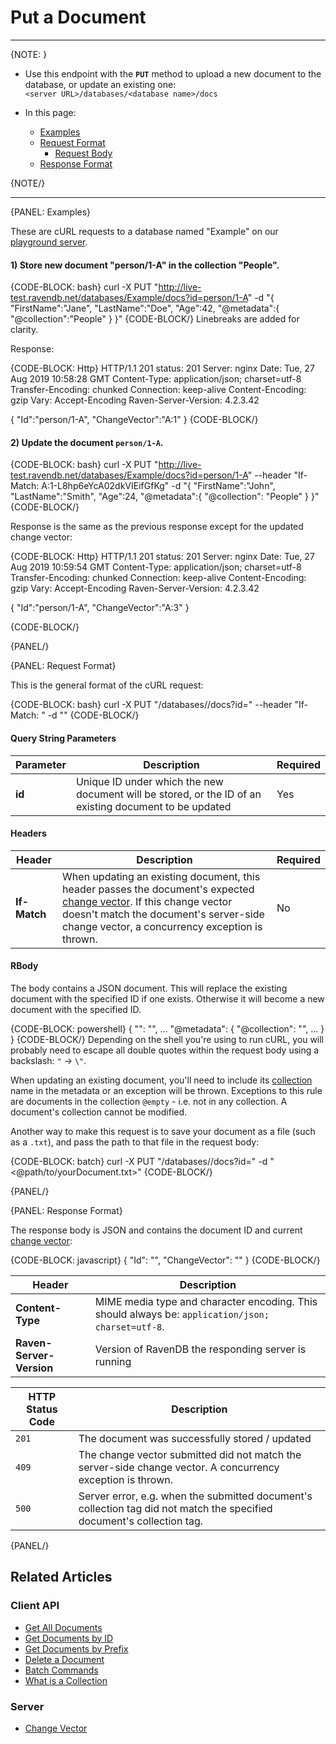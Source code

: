 ﻿# Put a Document

---

{NOTE: }  

* Use this endpoint with the **`PUT`** method to upload a new document to the database, or update an existing one:  
`<server URL>/databases/<database name>/docs`  

* In this page:  
  * [Examples](../../../client-api/rest-api/document-commands/put-documents#examples)  
  * [Request Format](../../../client-api/rest-api/document-commands/put-documents#request-format)  
      * [Request Body](../../../client-api/rest-api/document-commands/put-documents#request-body)  
  * [Response Format](../../../client-api/rest-api/document-commands/put-documents#response-format)  

{NOTE/}  

---

{PANEL: Examples}

These are cURL requests to a database named "Example" on our [playground server](http://live-test.ravendb.net).  

#### 1) Store new document "person/1-A" in the collection "People".  

{CODE-BLOCK: bash}
curl -X PUT "http://live-test.ravendb.net/databases/Example/docs?id=person/1-A"
-d "{ 
    \"FirstName\":\"Jane\", 
    \"LastName\":\"Doe\",
    \"Age\":42,
    \"@metadata\":{
        \"@collection\":\"People\"
    }
}"
{CODE-BLOCK/}
Linebreaks are added for clarity.  

Response:  

{CODE-BLOCK: Http}
HTTP/1.1 201
status: 201
Server: nginx
Date: Tue, 27 Aug 2019 10:58:28 GMT
Content-Type: application/json; charset=utf-8
Transfer-Encoding: chunked
Connection: keep-alive
Content-Encoding: gzip
Vary: Accept-Encoding
Raven-Server-Version: 4.2.3.42

{
    "Id":"person/1-A",
    "ChangeVector":"A:1"
}
{CODE-BLOCK/}

#### 2) Update the document `person/1-A`.  

{CODE-BLOCK: bash}
curl -X PUT "http://live-test.ravendb.net/databases/Example/docs?id=person/1-A"
--header "If-Match: A:1-L8hp6eYcA02dkVIEifGfKg"
-d "{ 
    \"FirstName\":\"John\", 
    \"LastName\":\"Smith\",
    \"Age\":24,
    \"@metadata\":{
        \"@collection\": \"People\"
    }
}"
{CODE-BLOCK/}

Response is the same as the previous response except for the updated change vector:  

{CODE-BLOCK: Http}
HTTP/1.1 201
status: 201
Server: nginx
Date: Tue, 27 Aug 2019 10:59:54 GMT
Content-Type: application/json; charset=utf-8
Transfer-Encoding: chunked
Connection: keep-alive
Content-Encoding: gzip
Vary: Accept-Encoding
Raven-Server-Version: 4.2.3.42

{
    "Id":"person/1-A",
    "ChangeVector":"A:3"
}

{CODE-BLOCK/}

{PANEL/}

{PANEL: Request Format}

This is the general format of the cURL request:  

{CODE-BLOCK: bash}
curl -X PUT "<server URL>/databases/<database name>/docs?id=<document ID>"
--header "If-Match: <expected change vector>"
-d "<JSON document>"
{CODE-BLOCK/}

#### Query String Parameters

| Parameter | Description | Required |
| - | - | - |
| **id** | Unique ID under which the new document will be stored, or the ID of an existing document to be updated | Yes |

#### Headers

| Header | Description | Required |
| - | - | - |
| **If-Match** | When updating an existing document, this header passes the document's expected [change vector](../../../server/clustering/replication/change-vector). If this change vector doesn't match the document's server-side change vector, a concurrency exception is thrown. | No |

#### RBody

The body contains a JSON document. This will replace the existing document with the specified ID if one exists. Otherwise it 
will become a new document with the specified ID.  

{CODE-BLOCK: powershell}
{
    \"<field>\": \"<value>\",
    ...
    \"@metadata\": {
        \"@collection\": \"<collection name>\",
        ...
    }
}
{CODE-BLOCK/}
Depending on the shell you're using to run cURL, you will probably need to escape all double quotes within the request body 
using a backslash: `"` -> `\"`.  

When updating an existing document, you'll need to include its [collection](../../../client-api/faq/what-is-a-collection) 
name in the metadata or an exception will be thrown. Exceptions to this rule are documents in the collection `@empty` - 
i.e. not in any collection. A document's collection cannot be modified.  

Another way to make this request is to save your document as a file (such as a `.txt`), and pass the path to that file in 
the request body:  

{CODE-BLOCK: batch}
curl -X PUT "<server URL>/databases/<database name>/docs?id=<document ID>"
-d "<@path/to/yourDocument.txt>"
{CODE-BLOCK/}

{PANEL/}

{PANEL: Response Format}

The response body is JSON and contains the document ID and current [change vector](../../../server/clustering/replication/change-vector):

{CODE-BLOCK: javascript}
{
    "Id": "<document ID>",
    "ChangeVector": "<current change vector>"
}
{CODE-BLOCK/}

| Header | Description |
| - | - |
| **Content-Type** | MIME media type and character encoding. This should always be: `application/json; charset=utf-8`. |
| **Raven-Server-Version** | Version of RavenDB the responding server is running |

| HTTP Status Code | Description |
| - | - |
| `201` | The document was successfully stored / updated |
| `409` | The change vector submitted did not match the server-side change vector. A concurrency exception is thrown. |
| `500` | Server error, e.g. when the submitted document's collection tag did not match the specified document's collection tag. |

{PANEL/}

## Related Articles  

### Client API  

- [Get All Documents](../../../client-api/rest-api/document-commands/get-all-documents)  
- [Get Documents by ID](../../../client-api/rest-api/document-commands/get-documents-by-id)  
- [Get Documents by Prefix](../../../client-api/rest-api/document-commands/get-documents-by-prefix)  
- [Delete a Document](../../../client-api/rest-api/document-commands/delete-document)  
- [Batch Commands](../../../client-api/rest-api/document-commands/batch-commands)  
- [What is a Collection](../../../client-api/faq/what-is-a-collection)  

### Server  

- [Change Vector](../../../server/clustering/replication/change-vector)  
